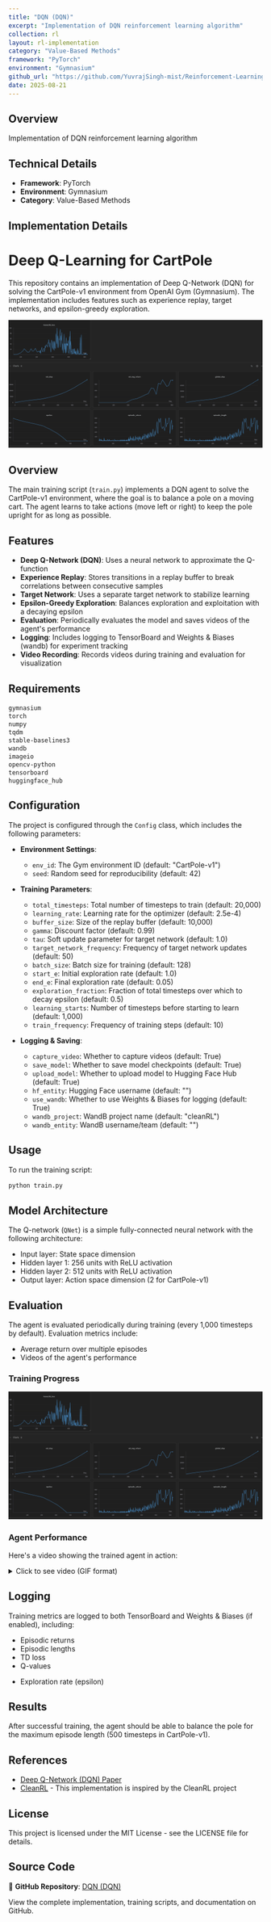 ```yaml
---
title: "DQN (DQN)"
excerpt: "Implementation of DQN reinforcement learning algorithm"
collection: rl
layout: rl-implementation
category: "Value-Based Methods"
framework: "PyTorch"
environment: "Gymnasium"
github_url: "https://github.com/YuvrajSingh-mist/Reinforcement-Learning/tree/master/DQN"
date: 2025-08-21
---
```


## Overview
Implementation of DQN reinforcement learning algorithm

## Technical Details
- **Framework**: PyTorch
- **Environment**: Gymnasium
- **Category**: Value-Based Methods

## Implementation Details

# Deep Q-Learning for CartPole

This repository contains an implementation of Deep Q-Network (DQN) for solving the CartPole-v1 environment from OpenAI Gym (Gymnasium). The implementation includes features such as experience replay, target networks, and epsilon-greedy exploration.

![CartPole DQN Training Visualization](https://raw.githubusercontent.com/YuvrajSingh-mist/Reinforcement-Learning/master/DQN/images/image.png)

## Overview

The main training script (`train.py`) implements a DQN agent to solve the CartPole-v1 environment, where the goal is to balance a pole on a moving cart. The agent learns to take actions (move left or right) to keep the pole upright for as long as possible.

## Features

- **Deep Q-Network (DQN)**: Uses a neural network to approximate the Q-function
- **Experience Replay**: Stores transitions in a replay buffer to break correlations between consecutive samples
- **Target Network**: Uses a separate target network to stabilize learning
- **Epsilon-Greedy Exploration**: Balances exploration and exploitation with a decaying epsilon
- **Evaluation**: Periodically evaluates the model and saves videos of the agent's performance
- **Logging**: Includes logging to TensorBoard and Weights & Biases (wandb) for experiment tracking
- **Video Recording**: Records videos during training and evaluation for visualization

## Requirements

```
gymnasium
torch
numpy
tqdm
stable-baselines3
wandb
imageio
opencv-python
tensorboard
huggingface_hub
```

## Configuration

The project is configured through the `Config` class, which includes the following parameters:

- **Environment Settings**:
  - `env_id`: The Gym environment ID (default: "CartPole-v1")
  - `seed`: Random seed for reproducibility (default: 42)

- **Training Parameters**:
  - `total_timesteps`: Total number of timesteps to train (default: 20,000)
  - `learning_rate`: Learning rate for the optimizer (default: 2.5e-4)
  - `buffer_size`: Size of the replay buffer (default: 10,000)
  - `gamma`: Discount factor (default: 0.99)
  - `tau`: Soft update parameter for target network (default: 1.0)
  - `target_network_frequency`: Frequency of target network updates (default: 50)
  - `batch_size`: Batch size for training (default: 128)
  - `start_e`: Initial exploration rate (default: 1.0)
  - `end_e`: Final exploration rate (default: 0.05)
  - `exploration_fraction`: Fraction of total timesteps over which to decay epsilon (default: 0.5)
  - `learning_starts`: Number of timesteps before starting to learn (default: 1,000)
  - `train_frequency`: Frequency of training steps (default: 10)

- **Logging & Saving**:
  - `capture_video`: Whether to capture videos (default: True)
  - `save_model`: Whether to save model checkpoints (default: True)
  - `upload_model`: Whether to upload model to Hugging Face Hub (default: True)
  - `hf_entity`: Hugging Face username (default: "")
  - `use_wandb`: Whether to use Weights & Biases for logging (default: True)
  - `wandb_project`: WandB project name (default: "cleanRL")
  - `wandb_entity`: WandB username/team (default: "")

## Usage

To run the training script:

```bash
python train.py
```

## Model Architecture

The Q-network (`QNet`) is a simple fully-connected neural network with the following architecture:
- Input layer: State space dimension
- Hidden layer 1: 256 units with ReLU activation
- Hidden layer 2: 512 units with ReLU activation
- Output layer: Action space dimension (2 for CartPole-v1)

## Evaluation

The agent is evaluated periodically during training (every 1,000 timesteps by default). Evaluation metrics include:
- Average return over multiple episodes
- Videos of the agent's performance


### Training Progress

![CartPole DQN Training Visualization](https://raw.githubusercontent.com/YuvrajSingh-mist/Reinforcement-Learning/master/DQN/images/image.png)

### Agent Performance

Here's a video showing the trained agent in action:

<details>
  <summary>Click to see video (GIF format)</summary>
  
  <!-- <!-- ![CartPole Agent Performance](https://raw.githubusercontent.com/YuvrajSingh-mist/Reinforcement-Learning/master/DQN/images/final.mp4) -->
  
![CartPole Demo](https://raw.githubusercontent.com/YuvrajSingh-mist/Reinforcement-Learning/master/DQN/images/cartpole_demo.gif) -->
  
</details>




## Logging

Training metrics are logged to both TensorBoard and Weights & Biases (if enabled), including:
- Episodic returns
- Episodic lengths
- TD loss
- Q-values
<!-- - Steps per second (SPS) -->
- Exploration rate (epsilon)

## Results

After successful training, the agent should be able to balance the pole for the maximum episode length (500 timesteps in CartPole-v1).

## References

- [Deep Q-Network (DQN) Paper](https://www.nature.com/articles/nature14236)
- [CleanRL](https://github.com/vwxyzjn/cleanrl) - This implementation is inspired by the CleanRL project

## License

This project is licensed under the MIT License - see the LICENSE file for details.


## Source Code
📁 **GitHub Repository**: [DQN (DQN)](https://github.com/YuvrajSingh-mist/Reinforcement-Learning/tree/master/DQN)

View the complete implementation, training scripts, and documentation on GitHub.
